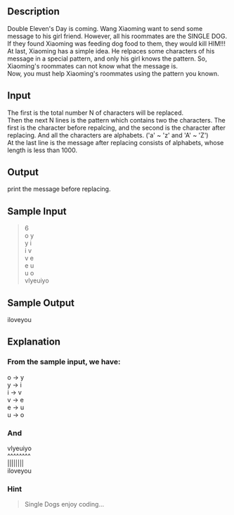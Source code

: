 
## Description
Double Eleven's Day is coming. Wang Xiaoming want to send some message to his girl friend. However, all his roommates are the SINGLE DOG. If they found Xiaoming was feeding dog food to them, they would kill HIM!!!  
At last, Xiaoming has a simple idea. He relpaces some characters of his message in a special pattern, and only his girl knows the pattern. So, Xiaoming's roommates can not know what the message is.  
Now, you must help Xiaoming's roommates using the pattern you known.  

## Input
The first is the total number N of characters will be replaced.  
Then the next N lines is the pattern which contains two the characters. The first is the character before repalcing, and the second is the character after replacing. And all the characters are alphabets. ('a' ~ 'z' and 'A' ~ 'Z')  
At the last line is the message after replacing consists of alphabets, whose length is less than 1000.  

## Output
print the message before replacing.

## Sample Input
>6  
o y  
y i  
i v  
v e  
e u  
u o  
vlyeuiyo  
## Sample Output
iloveyou  
## Explanation
### From the sample input, we have:
>
  o -> y  
  y -> i  
  i -> v  
  v -> e  
  e -> u  
  u -> o  
### And
>
vlyeuiyo  
^^^^^^^^  
||||||||  
iloveyou  
### Hint
>Single Dogs enjoy coding…  
